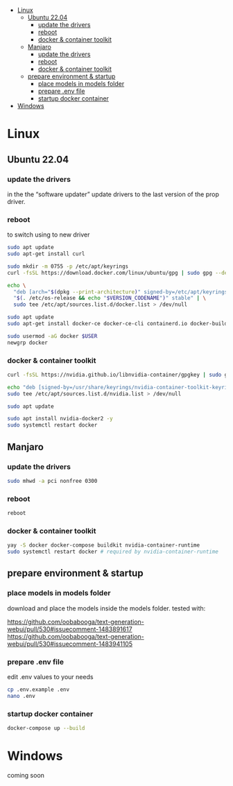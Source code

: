 - [Linux](#linux)
  - [Ubuntu 22.04](#ubuntu-2204)
    - [update the drivers](#update-the-drivers)
    - [reboot](#reboot)
    - [docker \& container toolkit](#docker--container-toolkit)
  - [Manjaro](#manjaro)
    - [update the drivers](#update-the-drivers-1)
    - [reboot](#reboot-1)
    - [docker \& container toolkit](#docker--container-toolkit-1)
  - [prepare environment \& startup](#prepare-environment--startup)
    - [place models in models folder](#place-models-in-models-folder)
    - [prepare .env file](#prepare-env-file)
    - [startup docker container](#startup-docker-container)
- [Windows](#windows)
# Linux

## Ubuntu 22.04

### update the drivers
in the the “software updater” update drivers to the last version of the prop driver.

### reboot
to switch using to new driver

```bash
sudo apt update
sudo apt-get install curl

sudo mkdir -m 0755 -p /etc/apt/keyrings
curl -fsSL https://download.docker.com/linux/ubuntu/gpg | sudo gpg --dearmor -o /etc/apt/keyrings/docker.gpg

echo \
  "deb [arch="$(dpkg --print-architecture)" signed-by=/etc/apt/keyrings/docker.gpg] https://download.docker.com/linux/ubuntu \
  "$(. /etc/os-release && echo "$VERSION_CODENAME")" stable" | \
  sudo tee /etc/apt/sources.list.d/docker.list > /dev/null

sudo apt update
sudo apt-get install docker-ce docker-ce-cli containerd.io docker-buildx-plugin docker-compose-plugin docker-compose -y

sudo usermod -aG docker $USER
newgrp docker
```

### docker & container toolkit
```bash
curl -fsSL https://nvidia.github.io/libnvidia-container/gpgkey | sudo gpg --dearmor -o /usr/share/keyrings/nvidia-container-toolkit-keyring.gpg

echo "deb [signed-by=/usr/share/keyrings/nvidia-container-toolkit-keyring.gpg] https://nvidia.github.io/libnvidia-container/stable/ubuntu22.04/amd64 /" | \
sudo tee /etc/apt/sources.list.d/nvidia.list > /dev/null 

sudo apt update

sudo apt install nvidia-docker2 -y
sudo systemctl restart docker
```

## Manjaro

### update the drivers
```bash
sudo mhwd -a pci nonfree 0300
```
### reboot
```bash
reboot
```
### docker & container toolkit
```bash
yay -S docker docker-compose buildkit nvidia-container-runtime
sudo systemctl restart docker # required by nvidia-container-runtime
```

## prepare environment & startup

### place models in models folder
download and place the models inside the models folder. tested with:

https://github.com/oobabooga/text-generation-webui/pull/530#issuecomment-1483891617
https://github.com/oobabooga/text-generation-webui/pull/530#issuecomment-1483941105

### prepare .env file
edit .env values to your needs
```bash
cp .env.example .env
nano .env
```

### startup docker container
```bash
docker-compose up --build
```


# Windows
coming soon